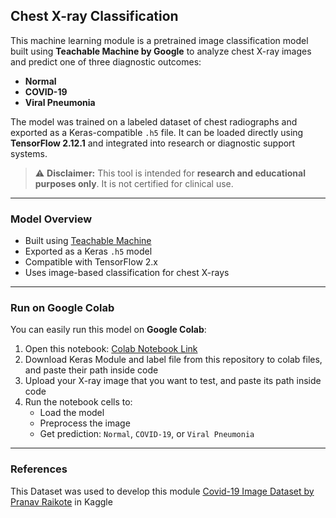 ## Chest X-ray Classification

This machine learning module is a pretrained image classification model built using **Teachable Machine by Google** to analyze chest X-ray images and predict one of three diagnostic outcomes:

- **Normal**
- **COVID-19**
- **Viral Pneumonia**

The model was trained on a labeled dataset of chest radiographs and exported as a Keras-compatible `.h5` file. It can be loaded directly using **TensorFlow 2.12.1** and integrated into research or diagnostic support systems.

> ⚠️ **Disclaimer:** This tool is intended for **research and educational purposes only**. It is not certified for clinical use.

---

### Model Overview

- Built using [Teachable Machine](https://teachablemachine.withgoogle.com/)
- Exported as a Keras `.h5` model
- Compatible with TensorFlow 2.x
- Uses image-based classification for chest X-rays

---

### Run on Google Colab

You can easily run this model on **Google Colab**:

1. Open this notebook: [Colab Notebook Link](https://colab.research.google.com/drive/15RpVL-fGPUYsidfT-orvKtGbgTNaxYWf?usp=sharing)
2. Download Keras Module and label file from this repository to colab files, and paste their path inside code
3. Upload your X-ray image that you want to test, and paste its path inside code
4. Run the notebook cells to:
   - Load the model
   - Preprocess the image
   - Get prediction: `Normal`, `COVID-19`, or `Viral Pneumonia`

---

### References
This Dataset was used to develop this module [Covid-19 Image Dataset by Pranav Raikote](https://www.kaggle.com/datasets/pranavraikokte/covid19-image-dataset) in Kaggle
